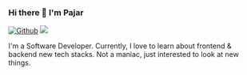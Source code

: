 ### Hi there 👋 I'm Pajar

[![Github](https://img.shields.io/github/followers/pajardevr?label=Follow&style=social)](https://github.com/pajardevr)
<img src="https://visitor-badge.laobi.icu/badge?page_id=pajardevr.pajardevr" />

I'm a Software Developer. Currently, I love to learn about frontend & backend new tech stacks. Not a maniac, just interested to look at new things. 

<!-- Light Mode -->
<!--
<div align="center"> 
<a href="https://github.com/pajardevr?tab=repositories#gh-light-mode-only">
<img width=326.7 src="https://github-readme-stats.vercel.app/api/top-langs/?username=pajardevr&hide_title=true&hide=shell,html,css&langs_count=6&layout=compact&bg_color=F9F9F9&border_color=EEEEEE#gh-light-mode-only" alt="Pajar Devr's Github Language stats" />
</a>
<a href="https://wakatime.com/@pajardevr#gh-light-mode-only">
<img width=330 src="https://github-readme-stats.vercel.app/api/wakatime?username=pajardevr&langs_count=5&layout=default&hide=smarty,blade%20template&hide_title=true&bg_color=F9F9F9&border_color=EEEEEE&text_color=333333&title_color=666666&card_width=200&line_height=29&v=2#gh-light-mode-only" alt="Pajar Devr's Wakatime Language stats" />
</a>
</div>
-->
<!-- Dark Mode -->
<!-- 
<div align="center"> 
<a href="https://github.com/pajardevr?tab=repositories#gh-dark-mode-only">
<img width=326.7 src="https://github-readme-stats.vercel.app/api/top-langs/?username=pajardevr&hide_title=true&hide=shell,html,css&langs_count=6&layout=compact&theme=dark&bg_color=222222&border_color=222222&text_color=EEEEEE&title_color=666666#gh-dark-mode-only" alt="Pajar Devr's Github Language stats" />
</a>
<a href="https://wakatime.com/@pajardevr#gh-dark-mode-only">
<img width=330 src="https://github-readme-stats.vercel.app/api/wakatime?username=pajardevr&langs_count=5&layout=default&hide=smarty,blade%20template&hide_title=true&theme=dark&bg_color=222222&border_color=222222&card_width=200&line_height=29&v=2&text_color=EEEEEE&title_color=666666#gh-dark-mode-only" alt="Pajar Devr's Wakatime Language stats" />
</a>
</div>
-->
